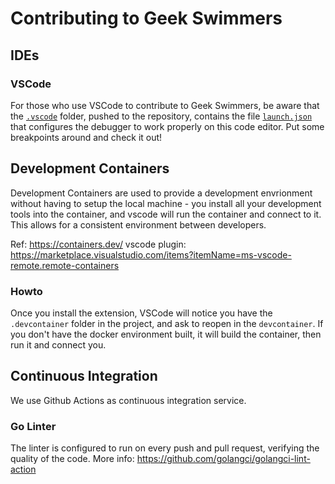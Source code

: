 # Contributing to Geek Swimmers

## IDEs

### VSCode

For those who use VSCode to contribute to Geek Swimmers, be aware that the [`.vscode`](https://github.com/htmfilho/geekswimmers/tree/main/.vscode) folder, pushed to the repository, contains the file [`launch.json`](https://github.com/htmfilho/geekswimmers/blob/main/.vscode/launch.json) that configures the debugger to work properly on this code editor. Put some breakpoints around and check it out!

## Development Containers

Development Containers are used to provide a development envrionment without having to setup the local machine - you install all your development tools into the container, and vscode will run the container and 
connect to it.  This allows for a consistent environment between developers.

Ref: https://containers.dev/
vscode plugin: https://marketplace.visualstudio.com/items?itemName=ms-vscode-remote.remote-containers

### Howto

Once you install the extension, VSCode will notice you have the `.devcontainer` folder in the project, and ask to reopen in the `devcontainer`. If you don't have the docker environment built, it will build the container, then run it and connect you.

## Continuous Integration

We use Github Actions as continuous integration service.

### Go Linter

The linter is configured to run on every push and pull request, verifying the quality of the code. More info: https://github.com/golangci/golangci-lint-action
